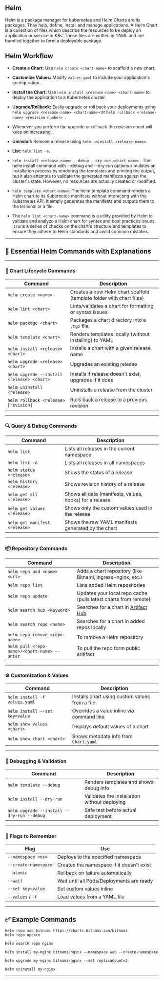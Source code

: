 ## Helm

Helm is a package manager for kubernetes and Helm Charts are its packages. They help, define, install and manage applications. A Helm Chart is a collection of files which describe the resources to be deploy an application or service in K8s. These files are written in YAML and are bundled together to form a deployable package.

## Helm Workflow

- **Create a Chart:** Use `helm create <chart-name>` to scaffold a new chart.<br>
- **Customize Values:** Modify `values.yaml` to include your application's configuration.<br>
- **Install the Chart:** Use `helm install <release-name> <chart-name>` to deploy the application to a Kubernetes cluster.<br>
- **Upgrade/Rollback:** Easily upgrade or roll back your deployments using `helm upgrade <release-name> <chart-name>` or `helm rollback <release-name> <revision number> `.<br>
- Whenever you perform the upgrade or rollback the revision count will keep on increasing.<br>

- **Uninstall:** Remove a release using `helm uninstall <release-name>`.<br>
- **List:** `helm list -a`.

- `helm install <release-name> --debug --dry-run <chart-name>` : The helm install command with --debug and --dry-run options simulates an installation process by rendering the templates and printing the output, but it also attempts to validate the generated manifests against the cluster's state. However, no resources are actually created or modified.

- `helm template <chart-name>`: The helm template command renders a Helm chart to its Kubernetes manifests without interacting with the Kubernetes API. It simply generates the manifests and outputs them to the terminal or a file.

- The `helm lint <chart-name>` command is a utility provided by Helm to validate and analyze a Helm chart for syntax and best practices issues. It runs a series of checks on the chart's structure and templates to ensure they adhere to Helm standards and avoid common mistakes.

---

## 🧠 **Essential Helm Commands with Explanations**

---

### 🔧 Chart Lifecycle Commands

| Command                                    | Description                                                          |
| ------------------------------------------ | -------------------------------------------------------------------- |
| `helm create <name>`                       | Creates a new Helm chart scaffold (template folder with chart files) |
| `helm lint <chart>`                        | Lints/validates a chart for formatting or syntax issues              |
| `helm package <chart>`                     | Packages a chart directory into a `.tgz` file                        |
| `helm template <chart>`                    | Renders templates locally (without installing) to YAML               |
| `helm install <release> <chart>`           | Installs a chart with a given release name                           |
| `helm upgrade <release> <chart>`           | Upgrades an existing release                                         |
| `helm upgrade --install <release> <chart>` | Installs if release doesn't exist, upgrades if it does               |
| `helm uninstall <release>`                 | Uninstalls a release from the cluster                                |
| `helm rollback <release> [revision]`       | Rolls back a release to a previous revision                          |

---

### 🔍 Query & Debug Commands

| Command                       | Description                                             |
| ----------------------------- | ------------------------------------------------------- |
| `helm list`                   | Lists all releases in the current namespace             |
| `helm list -A`                | Lists all releases in all namespaces                    |
| `helm status <release>`       | Shows the status of a release                           |
| `helm history <release>`      | Shows revision history of a release                     |
| `helm get all <release>`      | Shows all data (manifests, values, hooks) for a release |
| `helm get values <release>`   | Shows only the custom values used in the release        |
| `helm get manifest <release>` | Shows the raw YAML manifests generated by the chart     |

---

### 📦 Repository Commands

| Command                                      | Description                                                     |
| -------------------------------------------- | --------------------------------------------------------------- |
| `helm repo add <name> <url>`                 | Adds a chart repository (like Bitnami, ingress-nginx, etc.)     |
| `helm repo list`                             | Lists added Helm repositories                                   |
| `helm repo update`                           | Updates your local repo cache (pulls latest charts from remote) |
| `helm search hub <keyword>`                  | Searches for a chart in [Artifact Hub](https://artifacthub.io)  |
| `helm search repo <name>`                    | Searches for a chart in added repos locally                     |
| `helm repo remove <repo-name>`               | To remove a Helm repository                                     |
| `helm pull <repo-name>/<chart-name> --untar` | To pull the repo form public aritifact                          |

---

### ⚙️ Customization & Values

| Command                        | Description                                    |
| ------------------------------ | ---------------------------------------------- |
| `helm install -f values.yaml`  | Installs chart using custom values from a file |
| `helm install --set key=value` | Overrides a value inline via command line      |
| `helm show values <chart>`     | Displays default values of a chart             |
| `helm show chart <chart>`      | Shows metadata info from `Chart.yaml`          |

---

### 🧪 Debugging & Validation

| Command                                    | Description                                  |
| ------------------------------------------ | -------------------------------------------- |
| `helm template --debug`                    | Renders templates and shows debug info       |
| `helm install --dry-run`                   | Validates the installation without deploying |
| `helm upgrade --install --dry-run --debug` | Safe test before actual deployment           |

---

### 🧰 Flags to Remember

| Flag                 | Use                                       |
| -------------------- | ----------------------------------------- |
| `--namespace <ns>`   | Deploys to the specified namespace        |
| `--create-namespace` | Creates the namespace if it doesn't exist |
| `--atomic`           | Rollback on failure automatically         |
| `--wait`             | Wait until all Pods/Deployments are ready |
| `--set key=value`    | Set custom values inline                  |
| `--values` / `-f`    | Load values from a YAML file              |

---

## ✅ Example Commands

```
helm repo add bitnami https://charts.bitnami.com/bitnami
helm repo update

helm search repo nginx

helm install my-nginx bitnami/nginx --namespace web --create-namespace

helm upgrade my-nginx bitnami/nginx --set replicaCount=2

helm uninstall my-nginx
```

---
